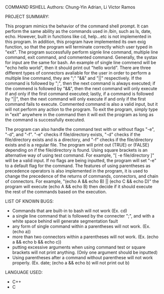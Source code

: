 COMMAND RSHELL
Authors:
	Chung-Yin Adrian, Li
	Victor Ramos

PROJECT SUMMARY:

This program mimics the behavior of the command shell prompt. It can perform the same ability as the commands used in
/bin, such as ls, date, echo. However, built in functions like cd, help...etc is not implemented in this program. In addition,
this program have implemented its own exig function, so that the program will terminate correctly which user typed in "exit".
The program successfully perform signle line command, multiple line command, exit command, and commented command. Generally,
the systax for input are the same for bash. An example of single line commend will be "echo hello world", then it should
print out "hello world". There are three different types of connectors avaliable for the user in order to perform a multiple line
command, they are ";" "&&" and "||" respectively. If the command is followed by ";", then the next command is always executed;
if the commend is followed by "&&", then the next command will only execute if and only if the first command executed; lastly,
if a command is followed by "||", then the next command will only execute if and only if the first command fails to execute.
Commented command is also a valid input, but it will not perform any action to the program. To exit the program, simply type in
"exit" anywhere in the command then it will exit the program as long as the command is successfully executed. 

The program can also handle the command test with or without flags "-e", "-d", and "-f". "-e" checks if file/directory exists, "-d" checks if the file/directory exists and is a directory, and "-f" checks if the file/directory exists and is a regular file. The program will print out (TRUE) or (FALSE) depending on if the file/directory is found. Using square brackets is an alternative way of using test command. For example, "[ -e file/directory ]" will be a valid input. If no flags are being inputted, the program will set "-e" to a default flag for the command. The features of using parentheses as precedence operators is also implemented in the program, it is used to change the precedence of the returns of commands, connectors, and chain of connectors. For example, "(echo A && echo B) || (echo C && echo D)" the program will execute (echo A && echo B) then decide if it should execute the rest of the commands based on the execution.



LIST OF KNOWN BUGS:

- Commands that are built-in to bash will not work (Ex. cd)
- a single line command that is followed by the connecter ";", and with a white space behind will generate segmentation fault
- any form of single command within a parentheses will not work. (Ex. (echo a))
- more than two connectors within a parentheses will not work. (Ex. (echo a && echo b && echo c))
- putting excessive arguments when using command test or square brackets will not print anything. (Only one argument should be inputted)
- Using parentheses after a command without parenthese will not work properly. (Ex. date; (echo a && echo b) will not print out b)

LANGUAGE USED:
- C++
- C
